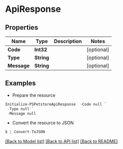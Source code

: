 # ApiResponse
## Properties

Name | Type | Description | Notes
------------ | ------------- | ------------- | -------------
**Code** | **Int32** |  | [optional] 
**Type** | **String** |  | [optional] 
**Message** | **String** |  | [optional] 

## Examples

- Prepare the resource
```powershell
Initialize-PSPetstoreApiResponse  -Code null `
 -Type null `
 -Message null
```

- Convert the resource to JSON
```powershell
$ | Convert-ToJSON
```

[[Back to Model list]](../README.md#documentation-for-models) [[Back to API list]](../README.md#documentation-for-api-endpoints) [[Back to README]](../README.md)


